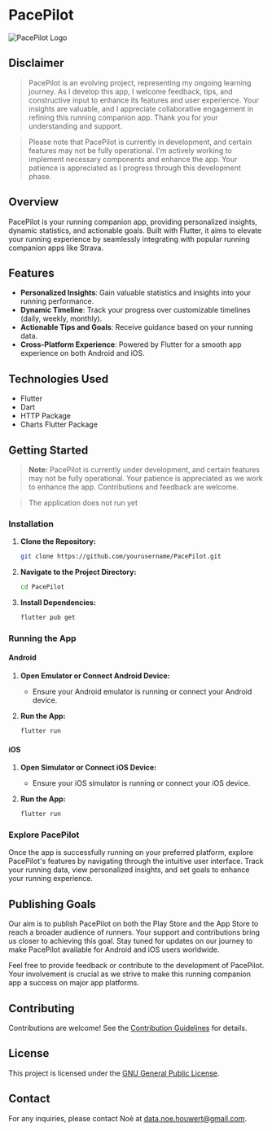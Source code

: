 # PacePilot

![PacePilot Logo](https://github.com/noe-vhh/Pace_Pilot/blob/main/Logo_New.png)

## Disclaimer

> PacePilot is an evolving project, representing my ongoing learning journey. As I develop this app, I welcome feedback, tips, and constructive input to enhance its features and user experience. Your insights are valuable, and I appreciate collaborative engagement in refining this running companion app. Thank you for your understanding and support.

> Please note that PacePilot is currently in development, and certain features may not be fully operational. I'm actively working to implement necessary components and enhance the app. Your patience is appreciated as I progress through this development phase.

## Overview

PacePilot is your running companion app, providing personalized insights, dynamic statistics, and actionable goals. Built with Flutter, it aims to elevate your running experience by seamlessly integrating with popular running companion apps like Strava.

## Features

- **Personalized Insights**: Gain valuable statistics and insights into your running performance.
- **Dynamic Timeline**: Track your progress over customizable timelines (daily, weekly, monthly).
- **Actionable Tips and Goals**: Receive guidance based on your running data.
- **Cross-Platform Experience**: Powered by Flutter for a smooth app experience on both Android and iOS.

## Technologies Used

- Flutter
- Dart
- HTTP Package
- Charts Flutter Package

## Getting Started

> **Note:** PacePilot is currently under development, and certain features may not be fully operational. Your patience is appreciated as we work to enhance the app. Contributions and feedback are welcome.

> The application does not run yet 

### Installation

1. **Clone the Repository:**
   ```bash
   git clone https://github.com/yourusername/PacePilot.git
   ```

2. **Navigate to the Project Directory:**
   ```bash
   cd PacePilot
   ```

3. **Install Dependencies:**
   ```bash
   flutter pub get
   ```

### Running the App

#### Android

1. **Open Emulator or Connect Android Device:**
   - Ensure your Android emulator is running or connect your Android device.

2. **Run the App:**
   ```bash
   flutter run
   ```

#### iOS

1. **Open Simulator or Connect iOS Device:**
   - Ensure your iOS simulator is running or connect your iOS device.

2. **Run the App:**
   ```bash
   flutter run
   ```

### Explore PacePilot

Once the app is successfully running on your preferred platform, explore PacePilot's features by navigating through the intuitive user interface. Track your running data, view personalized insights, and set goals to enhance your running experience.

## Publishing Goals

Our aim is to publish PacePilot on both the Play Store and the App Store to reach a broader audience of runners. Your support and contributions bring us closer to achieving this goal. Stay tuned for updates on our journey to make PacePilot available for Android and iOS users worldwide.

Feel free to provide feedback or contribute to the development of PacePilot. Your involvement is crucial as we strive to make this running companion app a success on major app platforms.

## Contributing

Contributions are welcome! See the [Contribution Guidelines](CONTRIBUTING.md) for details.

## License

This project is licensed under the [GNU General Public License](LICENSE).

## Contact

For any inquiries, please contact Noè at data.noe.houwert@gmail.com.
